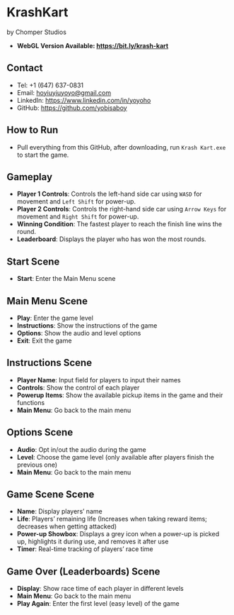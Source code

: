 # KrashKart
by Chomper Studios

- **WebGL Version Available: https://bit.ly/krash-kart**

## Contact
- Tel: +1 (647) 637-0831
- Email: hoyiuyiuyoyo@gmail.com
- LinkedIn: https://www.linkedin.com/in/yoyoho
- GitHub: https://github.com/yobisaboy

## How to Run
- Pull everything from this GitHub, after downloading, run `Krash Kart.exe` to start the game.

## Gameplay
- **Player 1 Controls**: Controls the left-hand side car using `WASD` for movement and `Left Shift` for power-up.
- **Player 2 Controls**: Controls the right-hand side car using `Arrow Keys` for movement and `Right Shift` for power-up.
- **Winning Condition**: The fastest player to reach the finish line wins the round.
- **Leaderboard**: Displays the player who has won the most rounds.

## Start Scene
- **Start**: Enter the Main Menu scene

## Main Menu Scene
- **Play**: Enter the game level
- **Instructions**: Show the instructions of the game
- **Options**: Show the audio and level options
- **Exit**: Exit the game

## Instructions Scene
- **Player Name**: Input field for players to input their names
- **Controls**: Show the control of each player
- **Powerup Items**: Show the available pickup items in the game and their functions
- **Main Menu**: Go back to the main menu

## Options Scene
- **Audio**: Opt in/out the audio during the game
- **Level**: Choose the game level (only available after players finish the previous one)
- **Main Menu**: Go back to the main menu

## Game Scene Scene
- **Name**: Display players’ name
- **Life**: Players’ remaining life (Increases when taking reward items; decreases when getting attacked)
- **Power-up Showbox**: Displays a grey icon when a power-up is picked up, highlights it during use, and removes it after use
- **Timer**: Real-time tracking of players’ race time

## Game Over (Leaderboards) Scene
- **Display**: Show race time of each player in different levels
- **Main Menu**: Go back to the main menu
- **Play Again**: Enter the first level (easy level) of the game

